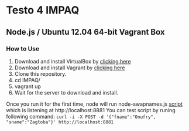 Testo 4 IMPAQ
=====
## Node.js / Ubuntu 12.04 64-bit Vagrant Box

### How to Use
1. Download and install VirtualBox by [clicking here](https://www.virtualbox.org/wiki/Downloads)
2. Download and install Vagrant by [clicking here](http://downloads.vagrantup.com/)
3. Clone this repository.
4. cd IMPAQ/
5. vagrant up
6. Wait for the server to download and install.

Once you run it for the first time, node will run node-swapnames.js [script](https://s3.amazonaws.com/com.ipq.m2mcc/node-swapnames.js) which is listening at http://localhost:8881
You can test script by runing following command:
`curl -i -X POST -d '{"fname":"Onufry", "sname":"Zagłoba"}' http://localhost:8881`
